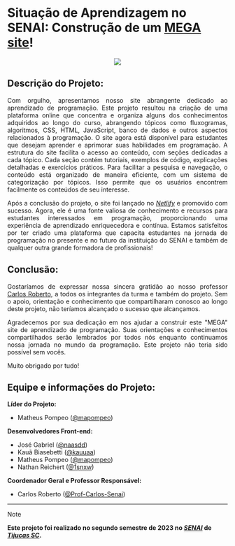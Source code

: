 # Situação de Aprendizagem no **SENAI**: Construção de um [**MEGA** site](https://megadev-senai.netlify.app/)!

<div align="justify">

<div align="center">
<a href="https://megadev-senai.netlify.app/"><img src="https://cdn.glitch.global/86247ecb-38c3-4a76-88b7-ec25e09be333/mockupMEGADEV.png?v=1700532820304" height="auto" width="auto"></a>
</div>

## Descrição do Projeto:

Com orgulho, apresentamos nosso site abrangente dedicado ao aprendizado de programação. Este projeto resultou na criação de uma plataforma online que concentra e organiza alguns dos conhecimentos adquiridos ao longo do curso, abrangendo tópicos como fluxogramas, algoritmos, CSS, HTML, JavaScript, banco de dados e outros aspectos relacionados à programação.
O site agora está disponível para estudantes que desejam aprender e aprimorar suas habilidades em programação. A estrutura do site facilita o acesso ao conteúdo, com seções dedicadas a cada tópico. Cada seção contém tutoriais, exemplos de código, explicações detalhadas e exercícios práticos.  Para facilitar a pesquisa e navegação, o conteúdo está organizado de maneira eficiente, com um sistema de categorização por tópicos. Isso permite que os usuários encontrem facilmente os conteúdos de seu interesse.

Após a conclusão do projeto, o site foi lançado no _[Netlify](https://megadev-senai.netlify.app/)_ e promovido com sucesso. Agora, ele é uma fonte valiosa de conhecimento e recursos para estudantes interessados em programação, proporcionando uma experiência de aprendizado enriquecedora e contínua. Estamos satisfeitos por ter criado uma plataforma que capacita estudantes na jornada de programação no presente e no futuro da instituição do SENAI e também de qualquer outra grande formadora de profissionais!

## **Conclusão:**

Gostaríamos de expressar nossa sincera gratidão ao nosso professor [Carlos Roberto](https://github.com/Prof-Carlos-Senai), a todos os integrantes da turma e também do projeto. Sem o apoio, orientação e conhecimento que compartilharam conosco ao longo deste projeto, não teríamos alcançado o sucesso que alcançamos.

Agradecemos por sua dedicação em nos ajudar a construir este "MEGA" site de aprendizado de programação. Suas orientações e conhecimentos compartilhados serão lembrados por todos nós enquanto continuamos nossa jornada no mundo da programação. Este projeto não teria sido possível sem vocês.

Muito obrigado por tudo!

</div>

## Equipe e informações do Projeto:

<div align="justify">

**Líder do Projeto:**
- Matheus Pompeo ([@mapompeo](https://github.com/mapompeo))

**Desenvolvedores Front-end:**
- José Gabriel ([@naasdd](https://github.com/naasdd))
- Kauã Biasebetti ([@kauuaa](https://github.com/kauuaa))
- Matheus Pompeo ([@mapompeo](https://github.com/mapompeo))
- Nathan Reichert ([@1snxw](https://github.com/1snxw))

**Coordenador Geral e Professor Responsável:**
- Carlos Roberto ([@Prof-Carlos-Senai](https://github.com/Prof-Carlos-Senai))
</div>

---

> [!NOTE]
> **Este projeto foi realizado no segundo semestre de 2023 no _[SENAI](https://maps.app.goo.gl/Jw1hZ8uvuVqV3V9E9)_ de _[Tijucas SC](https://maps.app.goo.gl/UFumcc5hjGymGFSY7)_.**
